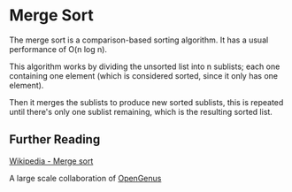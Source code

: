 # Merge Sort
The merge sort is a comparison-based sorting algorithm. It has a usual performance of O(n log n).

This algorithm works by dividing the unsorted list into n sublists; each one containing one element (which
is considered sorted, since it only has one element).

Then it merges the sublists to produce new sorted sublists, this is repeated until there's only one sublist remaining, which is the resulting sorted list.

## Further Reading
[Wikipedia - Merge sort](https://en.wikipedia.org/wiki/Merge_sort)


A large scale collaboration of [OpenGenus](https://github.com/opengenus)
